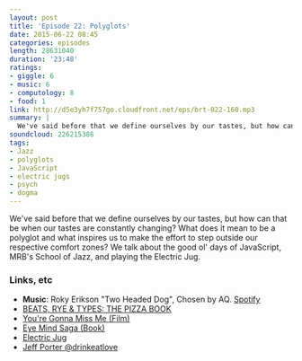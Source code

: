 ```yaml
---
layout: post
title: 'Episode 22: Polyglots'
date: 2015-06-22 08:45
categories: episodes
length: 28631040
duration: '23:48'
ratings:
- giggle: 6
- music: 6
- computology: 8
- food: 1
link: http://d5e3yh7f757go.cloudfront.net/eps/brt-022-160.mp3
summary: |
  We've said before that we define ourselves by our tastes, but how can that be when our tastes are constantly changing? What does it mean to be a polyglot and what inspires us to make the effort to step outside our respective comfort zones? We talk about the good ol' days of JavaScript, MRB's School of Jazz, and playing the Electric Jug.
soundcloud: 226215386
tags:
- Jazz
- polyglots
- JavaScript
- electric jugs
- psych
- dogma
---
```

We've said before that we define ourselves by our tastes, but how can that be when our tastes are constantly changing? What does it mean to be a polyglot and what inspires us to make the effort to step outside our respective comfort zones? We talk about the good ol' days of JavaScript, MRB's School of Jazz, and playing the Electric Jug.

<!-- more -->

### Links, etc

* <strong>Music</strong>: Roky Erikson "Two Headed Dog", Chosen by AQ. [Spotify](https://open.spotify.com/track/2A61UXeruPvEdX6qO4ZhR5)
* [BEATS, RYE & TYPES: THE PIZZA BOOK](http://beatsryetypes.com/pizza)
* [You're Gonna Miss Me (Film)](http://www.imdb.com/title/tt0791268/)
* [Eye Mind Saga (Book)](http://amzn.to/1BMzgsR)
* [Electric Jug](https://www.youtube.com/watch?v=47SI1FddVqY)
* [Jeff Porter @drinkeatlove](https://twitter.com/drinkeatlove)
